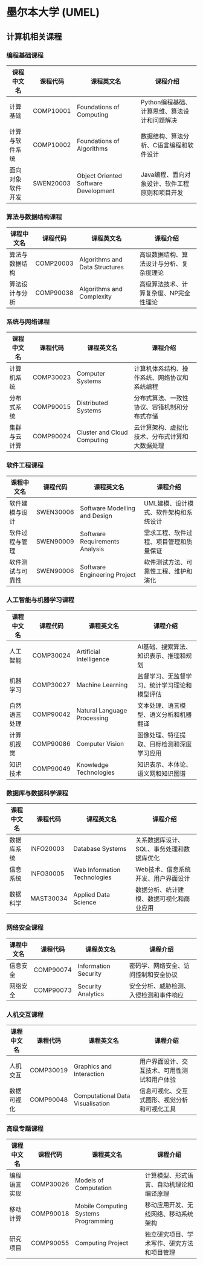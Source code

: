 # 墨尔本大学 (UMEL)

## 计算机相关课程

### 编程基础课程
| 课程中文名 | 课程代码 | 课程英文名 | 课程介绍 |
|-----------|---------|-----------|---------|
| 计算基础 | COMP10001 | Foundations of Computing | Python编程基础、计算思维、算法设计和问题解决 |
| 计算与软件系统 | COMP10002 | Foundations of Algorithms | 数据结构、算法分析、C语言编程和软件设计 |
| 面向对象软件开发 | SWEN20003 | Object Oriented Software Development | Java编程、面向对象设计、软件工程原则和项目开发 |

### 算法与数据结构课程
| 课程中文名 | 课程代码 | 课程英文名 | 课程介绍 |
|-----------|---------|-----------|---------|
| 算法与数据结构 | COMP20003 | Algorithms and Data Structures | 高级数据结构、算法设计与分析、复杂度理论 |
| 算法设计与分析 | COMP90038 | Algorithms and Complexity | 高级算法技术、计算复杂度、NP完全性理论 |

### 系统与网络课程
| 课程中文名 | 课程代码 | 课程英文名 | 课程介绍 |
|-----------|---------|-----------|---------|
| 计算机系统 | COMP30023 | Computer Systems | 计算机体系结构、操作系统、网络协议和系统编程 |
| 分布式系统 | COMP90015 | Distributed Systems | 分布式算法、一致性协议、容错机制和分布式存储 |
| 集群与云计算 | COMP90024 | Cluster and Cloud Computing | 云计算架构、虚拟化技术、分布式计算和大数据处理 |

### 软件工程课程
| 课程中文名 | 课程代码 | 课程英文名 | 课程介绍 |
|-----------|---------|-----------|---------|
| 软件建模与设计 | SWEN30006 | Software Modelling and Design | UML建模、设计模式、软件架构和系统设计 |
| 软件过程与管理 | SWEN90009 | Software Requirements Analysis | 需求工程、软件过程、项目管理和质量保证 |
| 软件测试与可靠性 | SWEN90006 | Software Engineering Project | 软件测试方法、可靠性工程、维护和演化 |

### 人工智能与机器学习课程
| 课程中文名 | 课程代码 | 课程英文名 | 课程介绍 |
|-----------|---------|-----------|---------|
| 人工智能 | COMP30024 | Artificial Intelligence | AI基础、搜索算法、知识表示、推理和规划 |
| 机器学习 | COMP30027 | Machine Learning | 监督学习、无监督学习、统计学习理论和模型评估 |
| 自然语言处理 | COMP90042 | Natural Language Processing | 文本处理、语言模型、语义分析和机器翻译 |
| 计算机视觉 | COMP90086 | Computer Vision | 图像处理、特征提取、目标检测和深度学习应用 |
| 知识技术 | COMP90049 | Knowledge Technologies | 知识表示、本体论、语义网和知识图谱 |

### 数据库与数据科学课程
| 课程中文名 | 课程代码 | 课程英文名 | 课程介绍 |
|-----------|---------|-----------|---------|
| 数据库系统 | INFO20003 | Database Systems | 关系数据库设计、SQL、事务处理和数据库优化 |
| 信息系统 | INFO30005 | Web Information Technologies | Web技术、信息系统开发、用户界面设计 |
| 数据科学 | MAST30034 | Applied Data Science | 数据分析、统计建模、数据可视化和商业应用 |

### 网络安全课程
| 课程中文名 | 课程代码 | 课程英文名 | 课程介绍 |
|-----------|---------|-----------|---------|
| 信息安全 | COMP90074 | Information Security | 密码学、网络安全、访问控制和安全协议 |
| 网络安全 | COMP90073 | Security Analytics | 安全分析、威胁检测、入侵检测和事件响应 |

### 人机交互课程
| 课程中文名 | 课程代码 | 课程英文名 | 课程介绍 |
|-----------|---------|-----------|---------|
| 人机交互 | COMP30019 | Graphics and Interaction | 用户界面设计、交互技术、可用性测试和用户体验 |
| 数据可视化 | COMP90048 | Computational Data Visualisation | 信息可视化、交互式图形、视觉分析和可视化工具 |

### 高级专题课程
| 课程中文名 | 课程代码 | 课程英文名 | 课程介绍 |
|-----------|---------|-----------|---------|
| 编程语言实现 | COMP30026 | Models of Computation | 计算模型、形式语言、自动机理论和编译原理 |
| 移动计算 | COMP90018 | Mobile Computing Systems Programming | 移动应用开发、无线网络、移动系统架构 |
| 研究项目 | COMP90055 | Computing Project | 独立研究项目、学术写作、研究方法和项目管理 |
